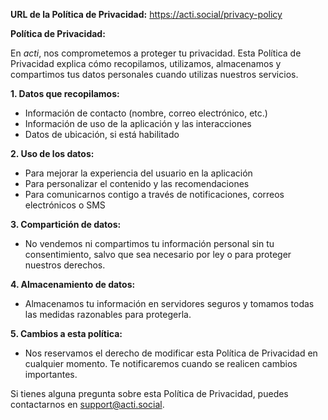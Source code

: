 **URL de la Política de Privacidad:**
https://acti.social/privacy-policy

**Política de Privacidad:**

En *acti*, nos comprometemos a proteger tu privacidad. Esta Política de Privacidad explica cómo recopilamos, utilizamos, almacenamos y compartimos tus datos personales cuando utilizas nuestros servicios.

**1. Datos que recopilamos:**
   - Información de contacto (nombre, correo electrónico, etc.)
   - Información de uso de la aplicación y las interacciones
   - Datos de ubicación, si está habilitado

**2. Uso de los datos:**
   - Para mejorar la experiencia del usuario en la aplicación
   - Para personalizar el contenido y las recomendaciones
   - Para comunicarnos contigo a través de notificaciones, correos electrónicos o SMS

**3. Compartición de datos:**
   - No vendemos ni compartimos tu información personal sin tu consentimiento, salvo que sea necesario por ley o para proteger nuestros derechos.

**4. Almacenamiento de datos:**
   - Almacenamos tu información en servidores seguros y tomamos todas las medidas razonables para protegerla.

**5. Cambios a esta política:**
   - Nos reservamos el derecho de modificar esta Política de Privacidad en cualquier momento. Te notificaremos cuando se realicen cambios importantes.

Si tienes alguna pregunta sobre esta Política de Privacidad, puedes contactarnos en support@acti.social.
